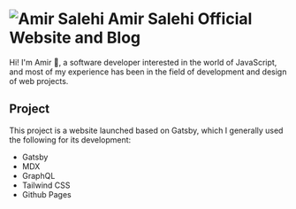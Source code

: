 # ![Amir Salehi](https://amirsalehi.ir/favicon-32x32.png) Amir Salehi Official Website and Blog

Hi! I'm Amir 👋, a software developer interested in the world of JavaScript, and most of my experience has been in the field of development and design of web projects.

## Project
This project is a website launched based on Gatsby, which I generally used the following for its development:
- Gatsby
- MDX
- GraphQL
- Tailwind CSS
- Github Pages